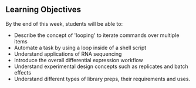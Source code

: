## Learning Objectives

By the end of this week, students will be able to:  

* Describe the concept of 'looping' to iterate commands over multiple items
* Automate a task by using a loop inside of a shell script
* Understand applications of RNA sequencing
* Introduce the overall differential expression workflow
* Understand experimental design concepts such as replicates and batch effects 
* Understand different types of library preps, their requirements and uses. 

